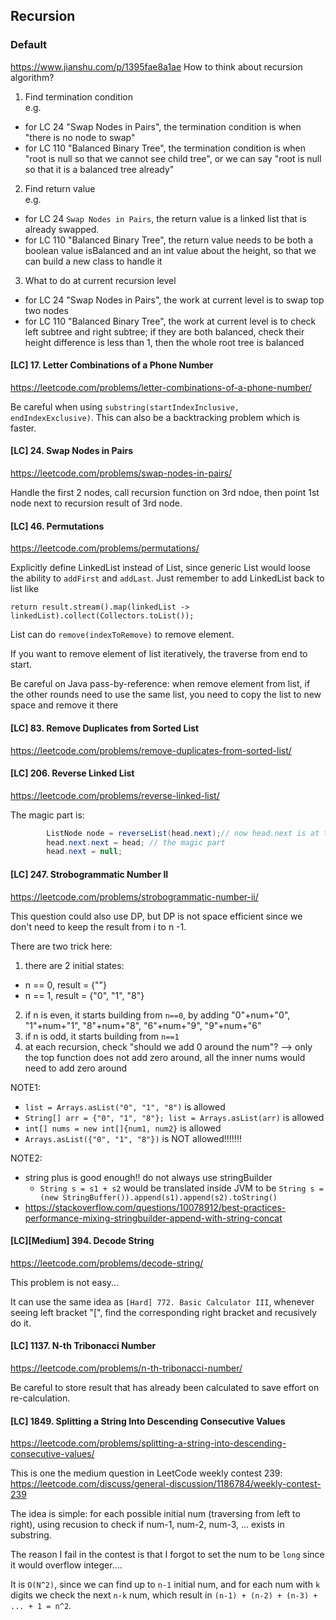 ## Recursion
### Default
https://www.jianshu.com/p/1395fae8a1ae
How to think about recursion algorithm?

1) Find termination condition  
e.g.  
 - for LC 24 "Swap Nodes in Pairs", the termination condition is when "there is no node to swap"
 - for LC 110 "Balanced Binary Tree", the termination condition is when "root is null so that we cannot see child tree", or we can say "root is null so that it is a balanced tree already"

2) Find return value  
e.g.  
- for LC 24 `Swap Nodes in Pairs`, the return value is a linked list that is already swapped.
- for LC 110 "Balanced Binary Tree", the return value needs to be both a boolean value isBalanced and an int value about the height, so that we can build a new class to handle it

3) What to do at current recursion level  
- for LC 24 "Swap Nodes in Pairs", the work at current level is to swap top two nodes
- for LC 110 "Balanced Binary Tree", the work at current level is to check left subtree and right subtree; if they are both balanced, check their height difference is less than 1, then the whole root tree is balanced


#### [LC] 17. Letter Combinations of a Phone Number
https://leetcode.com/problems/letter-combinations-of-a-phone-number/

Be careful when using `substring(startIndexInclusive, endIndexExclusive)`.
This can also be a backtracking problem which is faster.

#### [LC] 24. Swap Nodes in Pairs
https://leetcode.com/problems/swap-nodes-in-pairs/

Handle the first 2 nodes, call recursion function on 3rd ndoe, then point 1st node next to recursion result of 3rd node.  


#### [LC] 46. Permutations
https://leetcode.com/problems/permutations/

Explicitly define LinkedList instead of List, since generic List would loose the ability to `addFirst` and `addLast`. Just remember to add LinkedList back to list like
```
return result.stream().map(linkedList -> linkedList).collect(Collectors.toList());
```

List can do `remove(indexToRemove)` to remove element.

If you want to remove element of list iteratively, the traverse from end to start.

Be careful on Java pass-by-reference: when remove element from list, if the other rounds need to use the same list, you need to copy the list to new space and remove it there

#### [LC] 83. Remove Duplicates from Sorted List
https://leetcode.com/problems/remove-duplicates-from-sorted-list/



#### [LC] 206. Reverse Linked List
https://leetcode.com/problems/reverse-linked-list/

The magic part is:
```java
        ListNode node = reverseList(head.next);// now head.next is at the end
        head.next.next = head; // the magic part
        head.next = null;
```

#### [LC] 247. Strobogrammatic Number II
https://leetcode.com/problems/strobogrammatic-number-ii/

This question could also use DP, but DP is not space efficient since we don't need to keep the result from i to n -1.

There are two trick here: 
1. there are 2 initial states:
  - n == 0, result = {""}
  - n == 1, result = {"0", "1", "8"}
2. if n is even, it starts building from `n==0`, by adding "0"+num+"0", "1"+num+"1", "8"+num+"8", "6"+num+"9", "9"+num+"6"
3. if n is odd, it starts building from `n==1`
4. at each recursion, check "should we add 0 around the num"? --> only the top function does not add zero around, all the inner nums would need to add zero around

NOTE1:  
- `list = Arrays.asList("0", "1", "8")` is allowed
- `String[] arr = {"0", "1", "8"}; list = Arrays.asList(arr)` is allowed
- `int[] nums = new int[]{num1, num2}` is allowed
- `Arrays.asList({"0", "1", "8"})` is NOT allowed!!!!!!!

NOTE2:
- string plus is good enough!! do not always use stringBuilder
  - `String s = s1 + s2` would be translated inside JVM to be `String s = (new StringBuffer()).append(s1).append(s2).toString()`
- https://stackoverflow.com/questions/10078912/best-practices-performance-mixing-stringbuilder-append-with-string-concat


#### [LC][Medium] 394. Decode String
https://leetcode.com/problems/decode-string/

This problem is not easy...  

It can use the same idea as `[Hard] 772. Basic Calculator III`, whenever seeing left bracket "[", find the corresponding right bracket and recusively do it.

#### [LC] 1137. N-th Tribonacci Number
https://leetcode.com/problems/n-th-tribonacci-number/

Be careful to store result that has already been calculated to save effort on re-calculation.


#### [LC] 1849. Splitting a String Into Descending Consecutive Values
https://leetcode.com/problems/splitting-a-string-into-descending-consecutive-values/

This is one the medium question in LeetCode weekly contest 239: https://leetcode.com/discuss/general-discussion/1186784/weekly-contest-239

The idea is simple: for each possible initial num (traversing from left to right), using recusion to check if num-1, num-2, num-3, ... exists in substring.  

The reason I fail in the contest is that I forgot to set the num to be `long` since it would overflow integer....

It is `O(N^2)`, since we can find up to `n-1` initial num, and for each num with `k` digits we check the next `n-k` num, which result in `(n-1) + (n-2) + (n-3) + ... + 1 = n^2`.

